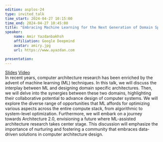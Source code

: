```yaml
---
edition: asplos-24
type: invited_talk
time_start: 2024-04-27 10:15:00
time_end: 2024-04-27 10:45:00
title: "Embracing Machine Learning for the Next Generation of Domain Specific Accelerators"
speaker:
    name: Amir Yazdanbakhsh 
    affiliation: Google Deepmind
    avatar: amiry.jpg  
    url: https://www.ayazdan.com

presentation: 
---
```

<a href="">Slides</a> <a href="https://drive.google.com/file/d/1jgX_Jw5rPPaxBte6yPugn-1keOJHmtGj/view?usp=share_link">Video</a><br>In recent years, computer architecture research has been enriched by the advent of machine learning (ML) techniques. In this talk, we will discuss the interplay between ML and designing domain specific architectures. Then, we will delve into the synergies between these two domains, highlighting their collaborative potential to advance design of computer systems. We will explore the diverse range of opportunities that ML affords for optimizing various aspects across the entire compute stack, from algorithmic to system-level optimization. Furthermore, we will embark on a journey towards Architecture 2.0, envisioning a future where ML-assisted architecture research takes center stage. This discussion will emphasize the importance of nurturing and fostering a community that embraces data-driven solutions in computer architecture design.

